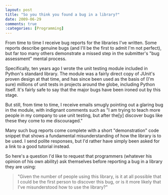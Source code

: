 ```yaml
---
layout: post
title: "So you think you found a bug in a library?"
date: 2009-06-29
comments: true
:categories: [Programming]
---
```


From time to time I receive bug reports for the libraries I've
written. Some reports describe genuine bugs (and I'll be the first to
admit I'm not perfect), but far too many others demonstrate a missed
step in the submitter's "bug assessment" mental process.

<!-- more -->

Specifically, ten years ago I wrote the unit testing module included
in Python's standard library. The module was a fairly direct copy of
JUnit's proven design at that time, and has since been used as the
basis of (I'm sure) millions of unit tests in projects around the
globe, including Python itself. It's fairly safe to say that the major
bugs have been ironed out by this stage.

But still, from time to time, I receive emails smugly pointing out a
glaring bug in the module, with indignant comments such as "I am
trying to teach more people in my company to use unit testing, but
after the[y] discover bugs like these they come to me discouraged."

Many such bug reports come complete with a short "demonstration" code
snippet that shows a fundamental misunderstanding of how the library
is to be used. I send polite responses, but I'd rather have simply
been asked for a link to a good tutorial instead.

So here's a question I'd like to request that programmers
(whatever his opinion of his own ability) ask themselves before reporting
a bug in a library they are using:

> "Given the number of people using this library, is it at all possible
> that I could be the first person to discover this bug, or is it more
> likely that I've misunderstood how to use the library?"

